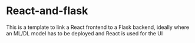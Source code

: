 # React-and-flask
This is a template to link a React frontend to a Flask backend, ideally where an ML/DL model has to be deployed and React is used for the UI
